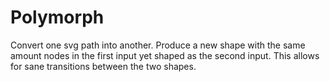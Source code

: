 # Polymorph
Convert one svg path into another. Produce a new shape with the same amount nodes in the first input yet shaped as the second input. This allows for sane transitions between the two shapes.
